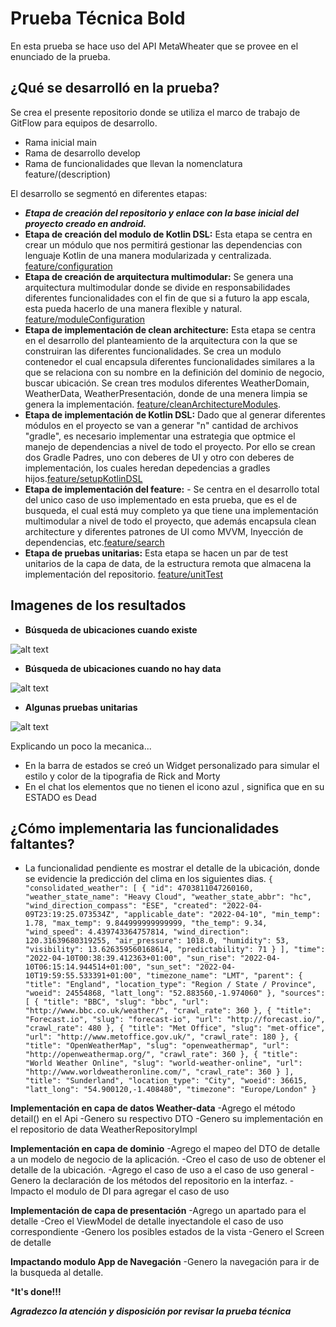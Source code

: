 # Prueba Técnica Bold
En esta prueba se hace uso del API MetaWheater que se provee en el enunciado de la prueba.

## ¿Qué se desarrolló en la prueba?
Se crea el presente repositorio donde se utiliza el marco de trabajo de GitFlow para equipos de desarrollo.
- Rama inicial main
- Rama de desarrollo develop
- Rama de funcionalidades que llevan la nomenclatura feature/(description)

El desarrollo se segmentó en diferentes etapas:
- ***Etapa de creación del repositorio y enlace con la base inicial del proyecto creado en android.***
- **Etapa de creación del modulo de Kotlin DSL:** Esta etapa se centra en crear un módulo que nos permitirá gestionar las dependencias con lenguaje Kotlin de una manera modularizada y centralizada. [feature/configuration](https://github.com/rich4rdruizgit/bold/tree/feature/configuration)
- **Etapa de creación de arquitectura multimodular:** Se genera una arquitectura multimodular donde se divide en responsabilidades diferentes funcionalidades con el fin de que si a futuro la app escala, esta pueda hacerlo de una manera flexible y natural. [feature/moduleConfiguration](https://github.com/rich4rdruizgit/bold/tree/feature/moduleConfiguration)
- **Etapa de implementación de clean architecture:** Esta etapa se centra en el desarrollo del planteamiento de la arquitectura con la que se construiran las diferentes funcionalidades. Se crea un modulo contenedor el cual encapsula diferentes funcionalidades similares a la que se relaciona con su nombre en la definición del dominio de negocio, buscar ubicación. Se crean tres modulos diferentes WeatherDomain, WeatherData, WeatherPresentación, donde de una menera limpia se genera la implementación.  [feature/cleanArchitectureModules](https://github.com/rich4rdruizgit/bold/tree/feature/cleanArchitectureModules).
- **Etapa de implementación de Kotlin DSL:** Dado que al generar diferentes módulos en el proyecto se van a generar "n" cantidad de archivos "gradle", es necesario implementar una estrategia que optmice el manejo de dependencias a nivel de todo el proyecto. Por ello se crean dos Gradle Padres, uno con deberes de UI y otro con deberes de implementación, los cuales heredan depedencias a gradles hijos.[feature/setupKotlinDSL](https://github.com/rich4rdruizgit/bold/tree/feature/setupKotlinSDL)
- **Etapa de implementación del feature:** - Se centra en el desarrollo total del unico caso de uso implementado en esta prueba, que es el de busqueda, el cual está muy completo ya que tiene una implementación multimodular a nivel de todo el proyecto, que además encapsula clean architecture y diferentes patrones de UI como MVVM, Inyección de dependencias, etc.[feature/search](https://github.com/rich4rdruizgit/bold/tree/feature/search)
- **Etapa de pruebas unitarias:** Esta etapa se hacen un par de test unitarios de la capa de data, de la estructura remota que almacena la implementación del repositorio. [feature/unitTest](https://github.com/rich4rdruizgit/bold/tree/test/unitTest)


## Imagenes de los resultados
 
- **Búsqueda de ubicaciones cuando existe** 

![alt text](https://github.com/rich4rdruizgit/bold/blob/main/image/result.jpeg)

- **Búsqueda de ubicaciones cuando no hay data** 

![alt text](https://github.com/rich4rdruizgit/bold/blob/main/image/noresult.jpeg)

- **Algunas pruebas unitarias** 

![alt text](https://github.com/rich4rdruizgit/bold/blob/main/image/unitTest.PNG)



Explicando un poco la mecanica...

- En la barra de estados se creó un Widget personalizado para simular el estilo y color de la tipografia de Rick and Morty
- En el chat los elementos que no tienen el icono azul , significa que en su ESTADO es Dead



## ¿Cómo implementaria las funcionalidades faltantes?
- La funcionalidad pendiente es mostrar el detalle de la ubicación, donde se evidencie la predicción del clima en los siguientes dias.
`
{
    "consolidated_weather": [
        {
            "id": 4703811047260160,
            "weather_state_name": "Heavy Cloud",
            "weather_state_abbr": "hc",
            "wind_direction_compass": "ESE",
            "created": "2022-04-09T23:19:25.073534Z",
            "applicable_date": "2022-04-10",
            "min_temp": 1.78,
            "max_temp": 9.844999999999999,
            "the_temp": 9.34,
            "wind_speed": 4.439743364757814,
            "wind_direction": 120.31639680319255,
            "air_pressure": 1018.0,
            "humidity": 53,
            "visibility": 13.626359560168614,
            "predictability": 71
            }
    ],
    "time": "2022-04-10T00:38:39.412363+01:00",
    "sun_rise": "2022-04-10T06:15:14.944514+01:00",
    "sun_set": "2022-04-10T19:59:55.533391+01:00",
    "timezone_name": "LMT",
    "parent": {
        "title": "England",
        "location_type": "Region / State / Province",
        "woeid": 24554868,
        "latt_long": "52.883560,-1.974060"
    },
    "sources": [
        {
            "title": "BBC",
            "slug": "bbc",
            "url": "http://www.bbc.co.uk/weather/",
            "crawl_rate": 360
        },
        {
            "title": "Forecast.io",
            "slug": "forecast-io",
            "url": "http://forecast.io/",
            "crawl_rate": 480
        },
        {
            "title": "Met Office",
            "slug": "met-office",
            "url": "http://www.metoffice.gov.uk/",
            "crawl_rate": 180
        },
        {
            "title": "OpenWeatherMap",
            "slug": "openweathermap",
            "url": "http://openweathermap.org/",
            "crawl_rate": 360
        },
        {
            "title": "World Weather Online",
            "slug": "world-weather-online",
            "url": "http://www.worldweatheronline.com/",
            "crawl_rate": 360
        }
    ],
    "title": "Sunderland",
    "location_type": "City",
    "woeid": 36615,
    "latt_long": "54.900120,-1.408480",
    "timezone": "Europe/London"
}
`

**Implementación en capa de datos Weather-data**
-Agrego el método detail() en el Api
-Genero su respectivo DTO
-Genero su implementación en el repositorio de data WeatherRepositoryImpl

**Implementación en capa de dominio**
-Agrego el mapeo del DTO de detalle a un modelo de negocio de la aplicación.
-Creo el caso de uso de obtener el detalle de la ubicación.
-Agrego el caso de uso a el caso de uso general
-Genero la declaración de los métodos del repositorio en la interfaz.
-Impacto el modulo de DI para agregar el caso de uso

**Implementación de capa de presentación**
-Agrego un apartado para el detalle
-Creo el ViewModel de detalle inyectandole el caso de uso correspondiente
-Genero los posibles estados de la vista
-Genero el Screen de detalle

**Impactando modulo App de Navegación**
-Genero la navegación para ir de la busqueda al detalle.

***It's done!!!**

***Agradezco la atención y disposición por revisar la prueba técnica***


